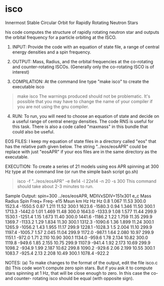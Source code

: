 # isco
Innermost Stable Circular Orbit for Rapidly Rotating Neutron Stars

his code computes the structure of rapidly rotating neutron star and outputs the orbital frequency for a particle orbiting at the ISCO.

1. INPUT: Provide the code with an equation of state file, a range of central energy densities and a spin frequency.

2. OUTPUT: Mass, Radius, and the orbital frequencies at the co-rotating and counter-rotating ISCOs. (Generally only the co-rotating ISCO is of interest)

3. COMPILATION: At the command line type "make isco" to create the executable isco
> make isco
The warnings produced should not be problematic. It's possible that you may have to change the name of your compiler if you are not using the gnu compiler. 

4. RUN: To run, you will need to choose an equation of state and decide on a useful range of central energy densities. The code RNS is useful for this task. There is also a code called "maxmass" in this bundle that could also be useful.

EOS FILES: I keep my equation of state files in a directory called "eos" that has the relative path given below. The string "../eos/eosAPR" could be replace with just "eosAPR" if your eos files are in the same directory as the executable. 

EXECUTION: To create a series of 21 models using eos APR spinning at 300 Hz type at the command line (or run the simple bash script go.sh)

> isco -f "../eos/eosAPR" -e 8e14 -l 22e14 -n 20 -s 300
This command should take about 2-3 minutes to run. 

Sample Output:
spin=300
../eos/eosAPR,  MDIVxSDIV=151x301
e_c 	 Mass 	 Radius	 Spin 	 Freq+ 	 Freq- 
e15 	 Msun 	 km    	 Hz   	 Hz    	 Hz 
0.8 	 1.067 	 11.53 	 300.0 	 1523.4 	-1550.5
0.87 	 1.211 	 11.52 	 300.1 	 1623.6 	-1580.3
0.94 	 1.346 	 11.50 	 300.1 	 1713.3 	-1442.0
1.01 	 1.469 	 11.48 	 300.0 	 1643.0 	-1333.9
1.08 	 1.577 	 11.44 	 299.9 	 1530.1 	-1251.4
1.15 	 1.673 	 11.40 	 300.0 	 1441.6 	-1186.2
1.22 	 1.759 	 11.35 	 299.9 	 1369.7 	-1133.2
1.29 	 1.834 	 11.30 	 300.1 	 1312.3 	-1090.6
1.36 	 1.899 	 11.24 	 300.1 	 1265.9 	-1056.2
1.43 	 1.955 	 11.17 	 299.9 	 1228.1 	-1028.3
1.5 	 2.004 	 11.10 	 299.9 	 1197.4 	-1005.7
1.57 	 2.045 	 11.04 	 299.9 	 1172.0 	-987.1
1.64 	 2.080 	 10.97 	 299.9 	 1151.1 	-972.0
1.71 	 2.110 	 10.90 	 300.1 	 1134.0 	-959.6
1.78 	 2.134 	 10.82 	 300.0 	 1119.8 	-949.6
1.85 	 2.155 	 10.75 	 299.9 	 1107.9 	-941.4
1.92 	 2.173 	 10.69 	 299.9 	 1098.2 	-934.9
1.99 	 2.187 	 10.62 	 299.8 	 1090.2 	-929.6
2.06 	 2.199 	 10.55 	 300.1 	 1083.7 	-925.4
2.13 	 2.208 	 10.49 	 300.1 	 1078.4 	-922.2

NOTES:
(a) To make changes to the format of the output, edit the file isco.c
(b) This code won't compute zero spin stars. But if you ask it to compute stars spinning at 1 Hz, that will be close enough to zero. In this case the co- and counter- rotating isco should be equal (with opposite sign).


